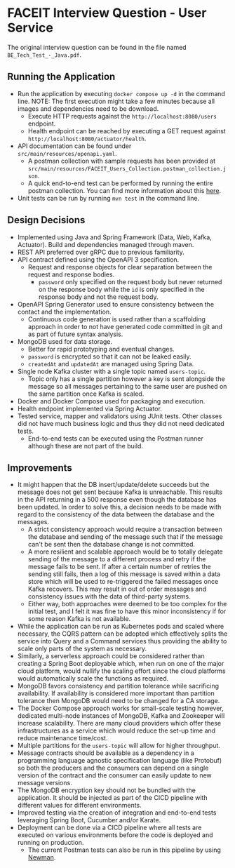 # FACEIT Interview Question - User Service

The original interview question can be found in the file named `BE_Tech_Test_-_Java.pdf`.  

## Running the Application

- Run the application by executing `docker compose up -d` in the command line. NOTE: The first execution might take a few minutes because all images and dependencies need to be download.
  - Execute HTTP requests against the `http://localhost:8080/users` endpoint. 
  - Health endpoint can be reached by executing a GET request against `http://localhost:8080/actuator/health`.
- API documentation can be found under `src/main/resources/openapi.yaml`.
  - A postman collection with sample requests has been provided at `src/main/resources/FACEIT_Users_Collection.postman_collection.json`.
  - A quick end-to-end test can be performed by running the entire postman collection. You can find more information about this [here](https://learning.postman.com/docs/running-collections/intro-to-collection-runs/).
- Unit tests can be run by running `mvn test` in the command line.

## Design Decisions

- Implemented using Java and Spring Framework (Data, Web, Kafka, Actuator). Build and dependencies managed through maven.
- REST API preferred over gRPC due to previous familiarity.
- API contract defined using the OpenAPI 3 specification.
  - Request and response objects for clear separation between the request and response bodies.
    - `password` only specified on the request body but never returned on the response body while the `id` is only specified in the response body and not the request body.
- OpenAPI Spring Generator used to ensure consistency between the contact and the implementation.
  - Continuous code generation is used rather than a scaffolding approach in order to not have generated code committed in git and as part of future syntax analysis.
- MongoDB used for data storage.
  - Better for rapid prototyping and eventual changes.
  - `password` is encrypted so that it can not be leaked easily.
  - `createdAt` and `updatedAt` are managed using Spring Data.
- Single node Kafka cluster with a single topic named `users-topic`.
  - Topic only has a single partition however a key is sent alongside the message so all messages pertaining to the same user are pushed on the same partition once Kafka is scaled.
- Docker and Docker Compose used for packaging and execution.
- Health endpoint implemented via Spring Actuator.
- Tested service, mapper and validators using JUnit tests. Other classes did not have much business logic and thus they did not need dedicated tests.
  - End-to-end tests can be executed using the Postman runner although these are not part of the build.

## Improvements

- It might happen that the DB insert/update/delete succeeds but the message does not get sent because Kafka is unreachable. This results in the API returning in a 500 response even though the database has been updated. In order to solve this, a decision needs to be made with regard to the consistency of the data between the database and the messages.
  - A strict consistency approach would require a transaction between the database and sending of the message such that if the message can't be sent then the database change is not committed.
  - A more resilient and scalable approach would be to totally delegate sending of the message to a different process and retry if the message fails to be sent. If after a certain number of retries the sending still fails, then a log of this message is saved within a data store which will be used to re-triggered the failed messages once Kafka recovers. This may result in out of order messages and consistency issues with the data of third-party systems.
  - Either way, both approaches were deemed to be too complex for the initial test, and I felt it was fine to have this minor inconsistency if for some reason Kafka is not available.
- While the application can be run as Kubernetes pods and scaled where necessary, the CQRS pattern can be adopted which effectively splits the service into Query and a Command services thus providing the ability to scale only parts of the system as necessary.
- Similarly, a serverless approach could be considered rather than creating a Spring Boot deployable which, when run on one of the major cloud platform, would nullify the scaling effort since the cloud platforms would automatically scale the functions as required.
- MongoDB favors consistency and partition tolerance while sacrificing availability. If availability is considered more important than partition tolerance then MongoDB would need to be changed for a CA storage.
- The Docker Compose approach works for small-scale testing however, dedicated multi-node instances of MongoDB, Kafka and Zookeeper will increase scalability. There are many cloud providers which offer these infrastructures as a service which would reduce the set-up time and reduce maintenance time/cost.
- Multiple partitions for the `users-topic` will allow for higher throughput.
- Message contracts should be available as a dependency in a programming language agnostic specification language (like Protobuf) so both the producers and the consumers can depend on a single version of the contract and the consumer can easily update to new message versions.
- The MongoDB encryption key should not be bundled with the application. It should be injected as part of the CICD pipeline with different values for different environments.
- Improved testing via the creation of integration and end-to-end tests leveraging Spring Boot, Cucumber and/or Karate.
- Deployment can be done via a CICD pipeline where all tests are executed on various environments before the code is deployed and running on production.
  - The current Postman tests can also be run in this pipeline by using [Newman](https://learning.postman.com/docs/running-collections/using-newman-cli/command-line-integration-with-newman/).
